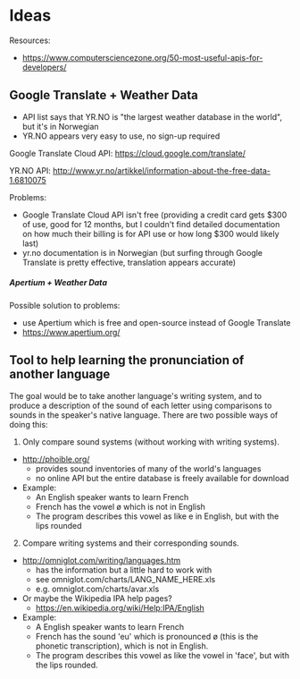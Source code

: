 # Ideas
Resources:
- https://www.computersciencezone.org/50-most-useful-apis-for-developers/

## Google Translate + Weather Data
- API list says that YR.NO is "the largest weather database in the world", but it's in Norwegian
- YR.NO appears very easy to use, no sign-up required

Google Translate Cloud API:
https://cloud.google.com/translate/

YR.NO API:
http://www.yr.no/artikkel/information-about-the-free-data-1.6810075

Problems:
- Google Translate Cloud API isn't free (providing a credit card gets $300 of use, good for 12 months, but I couldn't find detailed documentation on how much their billing is for API use or how long $300 would likely last)
- yr.no documentation is in Norwegian (but surfing through Google Translate is pretty effective, translation appears accurate)

##### Apertium + Weather Data
Possible solution to problems:
- use Apertium which is free and open-source instead of Google Translate
- https://www.apertium.org/

## Tool to help learning the pronunciation of another language
The goal would be to take another language's writing system, and to produce a description of the sound of each letter using comparisons to sounds in the speaker's native language.
There are two possible ways of doing this:
1. Only compare sound systems (without working with writing systems).
  - http://phoible.org/
    - provides sound inventories of many of the world's languages
    - no online API but the entire database is freely available for download
  - Example:
    - An English speaker wants to learn French
    - French has the vowel ø which is not in English
    - The program describes this vowel as like e in English, but with the lips rounded
2. Compare writing systems and their corresponding sounds.
  - http://omniglot.com/writing/languages.htm
    - has the information but a little hard to work with
    - see omniglot.com/charts/LANG_NAME_HERE.xls
    - e.g. omniglot.com/charts/avar.xls
  - Or maybe the Wikipedia IPA help pages?
    - https://en.wikipedia.org/wiki/Help:IPA/English
  - Example:
    - A English speaker wants to learn French
    - French has the sound 'eu' which is pronounced ø (this is the phonetic transcription), which is not in English.
    - The program describes this vowel as like the vowel in 'face', but with the lips rounded.
